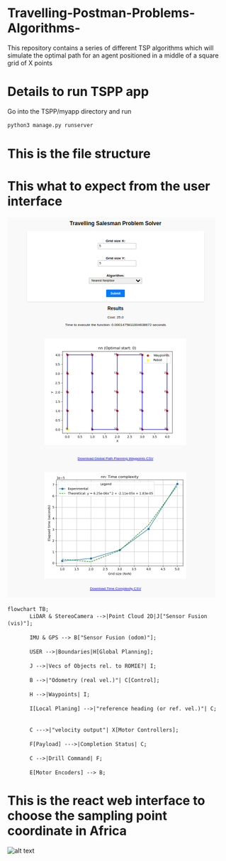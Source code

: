 # Travelling-Postman-Problems-Algorithms-
This repository contains a series of different TSP algorithms which will simulate the optimal path for an agent positioned in a middle of a square grid of X points

# Details to run TSPP app
Go into the TSPP/myapp directory and run
```bash
python3 manage.py runserver
```

# This is the file structure

# This what to expect from the user interface
![alt text](/TSPP/website.png "User Interface")

```mermaid
flowchart TB;
       LiDAR & StereoCamera -->|Point Cloud 2D|J["Sensor Fusion (vis)"];

       IMU & GPS --> B["Sensor Fusion (odom)"];

       USER -->|Boundaries|H[Global Planning];

       J -->|Vecs of Objects rel. to ROMIE?| I;

       B -->|"Odometry (real vel.)"| C[Control];

       H -->|Waypoints| I;

       I[Local Planing] -->|"reference heading (or ref. vel.)"| C;       

       
       C --->|"velocity output"| X[Motor Controllers];
       
       F[Payload] --->|Completion Status| C;

       C -->|Drill Command| F;

       E[Motor Encoders] --> B;

```

# This is the react web interface to choose the sampling point coordinate in Africa
![alt text](/TSPP/gogolemap.png "User Interface")

